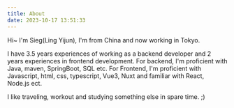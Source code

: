 ```yaml
---
title: About
date: 2023-10-17 13:51:33
---
```


Hi~ I'm Sieg(Ling Yijun), I'm from China and now working in Tokyo.

I have 3.5 years experiences of working as a backend developer and 2 years experiences in frontend development. For backend, I'm proficient with Java, maven, SpringBoot, SQL etc. For Frontend, I'm proficient with Javascript, html, css, typescript, Vue3, Nuxt and familiar with React, Node.js ect.

I like traveling, workout and studying something else in spare time. ;)
